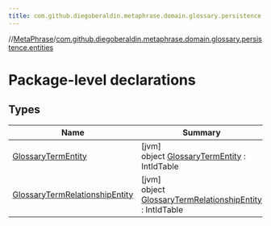 ```yaml
---
title: com.github.diegoberaldin.metaphrase.domain.glossary.persistence.entities
---
```

//[MetaPhrase](../../index.html)/[com.github.diegoberaldin.metaphrase.domain.glossary.persistence.entities](index.html)



# Package-level declarations



## Types


| Name | Summary |
|---|---|
| [GlossaryTermEntity](-glossary-term-entity/index.html) | [jvm]<br>object [GlossaryTermEntity](-glossary-term-entity/index.html) : IntIdTable |
| [GlossaryTermRelationshipEntity](-glossary-term-relationship-entity/index.html) | [jvm]<br>object [GlossaryTermRelationshipEntity](-glossary-term-relationship-entity/index.html) : IntIdTable |

